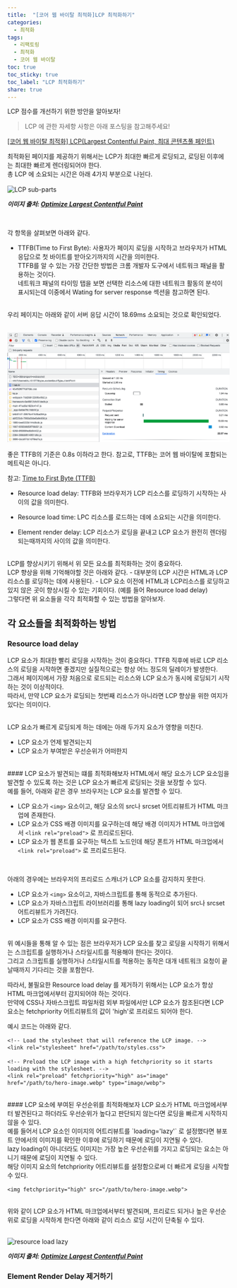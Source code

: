 ```yaml
---
title:  "[코어 웹 바이탈 최적화]LCP 최적화하기"
categories: 
  - 최적화
tags:
  - 리팩토링
  - 최적화
  - 코어 웹 바이탈
toc: true
toc_sticky: true
toc_label: "LCP 최적화하기"
share: true
---
```


LCP 점수를 개선하기 위한 방안을 알아보자!

> LCP 에 관한 자세항 사항은 아래 포스팅을 참고해주세요!

[[코어 웹 바이탈 최적화] LCP(Largest Contentful Paint, 최대 콘텐츠풀 페인트)](https://hjk329.github.io/%EB%A6%AC%ED%8C%A9%ED%86%A0%EB%A7%81/%EC%B5%9C%EC%A0%81%ED%99%94/%EC%BD%94%EC%96%B4%20%EC%9B%B9%20%EB%B0%94%EC%9D%B4%ED%83%88/lcp/)

최적화된 페이지를 제공하기 위해서는 LCP가 최대한 빠르게 로딩되고, 로딩된 이후에는 최대한 빠르게 렌더링되어야 한다. <br>
총 LCP 에 소요되는 시간은 아래 4가지 부분으로 나뉜다. <br><br>
![LCP sub-parts](https://web-dev.imgix.net/image/eqprBhZUGfb8WYnumQ9ljAxRrA72/4AriEgko87GR1iZSgOou.png?auto=format&w=845)

***이미지 출처: [Optimize Largest Contentful Paint](https://web.dev/i18n/en/optimize-lcp/)***

<br>

각 항목을 살펴보면 아래와 같다. <br>

- TTFB(Time to First Byte): 사용자가 페이지 로딩을 시작하고 브라우저가 HTML 응답으로 첫 바이트를 받아오기까지의 시간을 의미한다. <br> TTFB를 알 수 있는 가장 간단한 방법은 크롬 개발자 도구에서 네트워크 패널을 활용하는 것이다. <br> 네트워크 패널의 타이밍 탭을 보면 선택한 리소스에 대한 네트워크 활동의 분석이 표시되는데 이중에서 Wating for server response 섹션을 참고하면 된다. <br> <br>

우리 페이지는 아래와 같이 서버 응답 시간이 18.69ms 소요되는 것으로 확인되었다. <br> <br>

![[TTFB](/assets/images/TTFB-2022-10-24.png)](/assets/images/TTFB-2022-10-24.png)

좋은 TTFB의 기준은 0.8s 이하라고 한다. 참고로, TTFB는 코어 웹 바이탈에 포함되는 메트릭은 아니다.

참고: [Time to First Byte (TTFB)](https://web.dev/ttfb/#what-is-a-good-ttfb-score)

- Resource load delay: TTFB와 브라우저가 LCP 리소스를 로딩하기 시작하는 사이의 값을 의미한다.

- Resource load time: LPC 리소스를 로드하는 데에 소요되는 시간을 의미한다.

- Element render delay: LCP 리소스가 로딩을 끝내고 LCP 요소가 완전히 렌더링 되는때까지의 사이의 값을 의미한다.

<br>
LCP를 향상시키기 위해서 위 모든 요소를 최적화하는 것이 중요하다. <br>
LCP 향상을 위해 기억해야할 것은 아래와 같다.
- 대부분의 LCP 시간은 HTML과 LCP 리소스를 로딩하는 데에 사용된다.
- LCP 요소 이전에 HTML과 LCP리소스를 로딩하고 있지 않은 곳이 향상시킬 수 있는 기회이다. (예를 들어 Resource load delay)

<br>
그렇다면 위 요소들을 각각 최적화할 수 있는 방법을 알아보자.

## 각 요소들을 최적화하는 방법

### Resource load delay 
LCP 요소가 최대한 빨리 로딩을 시작하는 것이 중요하다. TTFB 직후에 바로 LCP 리소스의 로딩을 시작하면 좋겠지만 실질적으로는 항상 어느 정도의 딜레이가 발생한다. <br>
그래서 페이지에서 가장 처음으로 로드되는 리소스와 LCP 요소가 동시에 로딩되기 시작하는 것이 이상적이다. <br>
따라서, 만약 LCP 요소가 로딩되는 첫번째 리소스가 아니라면 LCP 향상을 위한 여지가 있다는 의미이다. <br> <br>

LCP 요소가 빠르게 로딩되게 하는 데에는 아래 두가지 요소가 영향을 미친다.
- LCP 요소가 언제 발견되는지
- LCP 요소가 부여받은 우선순위가 어떠한지


<br>
#### LCP 요소가 발견되는 떄를 최적화해보자
HTML에서 해당 요소가 LCP 요소임을 발견할 수 있도록 하는 것은 LCP 요소가 빠르게 로딩되는 것을 보장할 수 있다. <br>
예를 들어, 아래와 같은 경우 브라우저는 LCP 요소를 발견할 수 있다.

- LCP 요소가 `<img>` 요소이고, 해당 요소의 src나 srcset 어트리뷰트가 HTML 마크업에 존재한다.
- LCP 요소가 CSS 배경 이미지를 요구하는데 해당 배경 이미지가 HTML 마크업에서 `<link rel="preload">` 로 프리로드된다.
- LCP 요소가 웹 폰트를 요구하는 텍스트 노드인데 해당 폰트가 HTML 마크업에서 `<link rel="preload">` 로 프리로드된다.


<br>

아래의 경우에는 브라우저의 프리로드 스캐너가 LCP 요소를 감지하지 못한다. <br>
- LCP 요소가 `<img>` 요소이고, 자바스크립트를 통해 동적으로 추가된다.
- LCP 요소가 자바스크립트 라이브러리를 통해 lazy loading이 되어 src나 srcset 어트리뷰트가 가려진다.
- LCP 요소가 CSS 배경 이미지를 요구한다.

<br>
위 예시들을 통해 알 수 있는 점은 브라우저가 LCP 요소를 찾고 로딩을 시작하기 위해서는 스크립트를 실행하거나 스타일시트를 적용해야 한다는 것이다. <br> 그리고 스크립트를 실행하거나 스타일시트를 적용하는 동작은 대개 네트워크 요청이 끝날때까지 기다리는 것을 포함한다. <br>

따라서, 불필요한 Resource load delay 를 제거하기 위해서는 LCP 요소가 항상 HTML 마크업에서부터 감지되어야 하는 것이다. <br>
만약에 CSS나 자바스크립트 파일처럼 외부 파일에서만 LCP 요소가 참조된다면 LCP 요소는 fetchpriority 어트리뷰트의 값이 'high'로 프리로드 되어야 한다. <br>

예시 코드는 아래와 같다.

```
<!-- Load the stylesheet that will reference the LCP image. -->
<link rel="stylesheet" href="/path/to/styles.css">

<!-- Preload the LCP image with a high fetchpriority so it starts loading with the stylesheet. -->
<link rel="preload" fetchpriority="high" as="image" href="/path/to/hero-image.webp" type="image/webp">
```


<br>
#### LCP 요소에 부여된 우선순위를 최적화해보자
LCP 요소가 HTML 마크업에서부터 발견된다고 하더라도 우선순위가 높다고 판단되지 않는다면 로딩을 빠르게 시작하지 않을 수 있다. <br>
예를 들어서 LCP 요소인 이미지의 어트리뷰트를 `loading='lazy'` 로 설정했다면 뷰포트 안에서의 이미지를 확인한 이후에 로딩하기 때문에 로딩이 지연될 수 있다. <br>
lazy loading이 아니더라도 이미지는 가장 높은 우선순위를 가지고 로딩되는 요소는 아니기 때문에 로딩이 지연될 수 있다. <br>
해당 이미지 요소의 fetchpriority 어트리뷰트를 설정함으로써 더 빠르게 로딩을 시작할 수 있다. <br>


```
<img fetchpriority="high" src="/path/to/hero-image.webp">
```

<br>
위와 같이 LCP 요소가 HTML 마크업에서부터 발견되며, 프리로드 되거나 높은 우선순위로 로딩을 시작하게 한다면 아래와 같이 리소스 로딩 시간이 단축될 수 있다. <br><br>

![resource load lazy](https://web-dev.imgix.net/image/eqprBhZUGfb8WYnumQ9ljAxRrA72/f9s7SJSBNKcMm3VmcvtT.png?auto=format&w=845)

***이미지 출처: [Optimize Largest Contentful Paint](https://web.dev/i18n/en/optimize-lcp/)***



### Element Render Delay 제거하기
